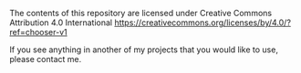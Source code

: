 The contents of this repository are licensed under Creative Commons Attribution 4.0 International https://creativecommons.org/licenses/by/4.0/?ref=chooser-v1

If you see anything in another of my projects that you would like to use, please contact me.
